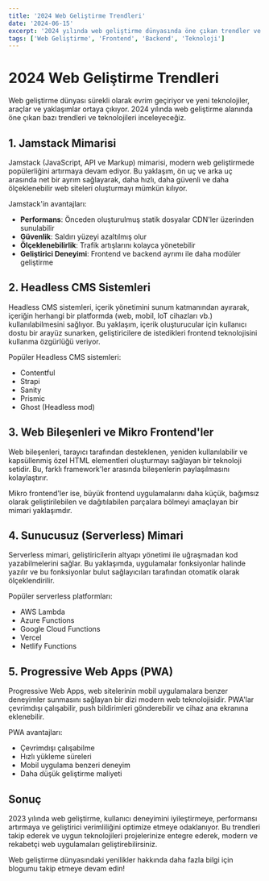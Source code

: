 ```yaml
---
title: '2024 Web Geliştirme Trendleri'
date: '2024-06-15'
excerpt: '2024 yılında web geliştirme dünyasında öne çıkan trendler ve teknolojiler hakkında kapsamlı bir inceleme.'
tags: ['Web Geliştirme', 'Frontend', 'Backend', 'Teknoloji']
---
```


# 2024 Web Geliştirme Trendleri

Web geliştirme dünyası sürekli olarak evrim geçiriyor ve yeni teknolojiler, araçlar ve yaklaşımlar ortaya çıkıyor. 2024 yılında web geliştirme alanında öne çıkan bazı trendleri ve teknolojileri inceleyeceğiz.

## 1. Jamstack Mimarisi

Jamstack (JavaScript, API ve Markup) mimarisi, modern web geliştirmede popülerliğini artırmaya devam ediyor. Bu yaklaşım, ön uç ve arka uç arasında net bir ayrım sağlayarak, daha hızlı, daha güvenli ve daha ölçeklenebilir web siteleri oluşturmayı mümkün kılıyor.

Jamstack'in avantajları:

- **Performans**: Önceden oluşturulmuş statik dosyalar CDN'ler üzerinden sunulabilir
- **Güvenlik**: Saldırı yüzeyi azaltılmış olur
- **Ölçeklenebilirlik**: Trafik artışlarını kolayca yönetebilir
- **Geliştirici Deneyimi**: Frontend ve backend ayrımı ile daha modüler geliştirme

## 2. Headless CMS Sistemleri

Headless CMS sistemleri, içerik yönetimini sunum katmanından ayırarak, içeriğin herhangi bir platformda (web, mobil, IoT cihazları vb.) kullanılabilmesini sağlıyor. Bu yaklaşım, içerik oluşturucular için kullanıcı dostu bir arayüz sunarken, geliştiricilere de istedikleri frontend teknolojisini kullanma özgürlüğü veriyor.

Popüler Headless CMS sistemleri:

- Contentful
- Strapi
- Sanity
- Prismic
- Ghost (Headless mod)

## 3. Web Bileşenleri ve Mikro Frontend'ler

Web bileşenleri, tarayıcı tarafından desteklenen, yeniden kullanılabilir ve kapsüllenmiş özel HTML elementleri oluşturmayı sağlayan bir teknoloji setidir. Bu, farklı framework'ler arasında bileşenlerin paylaşılmasını kolaylaştırır.

Mikro frontend'ler ise, büyük frontend uygulamalarını daha küçük, bağımsız olarak geliştirilebilen ve dağıtılabilen parçalara bölmeyi amaçlayan bir mimari yaklaşımdır.

## 4. Sunucusuz (Serverless) Mimari

Serverless mimari, geliştiricilerin altyapı yönetimi ile uğraşmadan kod yazabilmelerini sağlar. Bu yaklaşımda, uygulamalar fonksiyonlar halinde yazılır ve bu fonksiyonlar bulut sağlayıcıları tarafından otomatik olarak ölçeklendirilir.

Popüler serverless platformları:

- AWS Lambda
- Azure Functions
- Google Cloud Functions
- Vercel
- Netlify Functions

## 5. Progressive Web Apps (PWA)

Progressive Web Apps, web sitelerinin mobil uygulamalara benzer deneyimler sunmasını sağlayan bir dizi modern web teknolojisidir. PWA'lar çevrimdışı çalışabilir, push bildirimleri gönderebilir ve cihaz ana ekranına eklenebilir.

PWA avantajları:

- Çevrimdışı çalışabilme
- Hızlı yükleme süreleri
- Mobil uygulama benzeri deneyim
- Daha düşük geliştirme maliyeti

## Sonuç

2023 yılında web geliştirme, kullanıcı deneyimini iyileştirmeye, performansı artırmaya ve geliştirici verimliliğini optimize etmeye odaklanıyor. Bu trendleri takip ederek ve uygun teknolojileri projelerinize entegre ederek, modern ve rekabetçi web uygulamaları geliştirebilirsiniz.

Web geliştirme dünyasındaki yenilikler hakkında daha fazla bilgi için blogumu takip etmeye devam edin! 